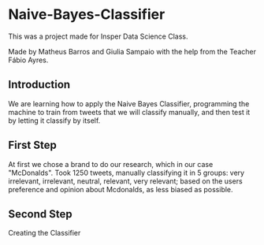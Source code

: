 # Naive-Bayes-Classifier
This was a project made for Insper Data Science Class.

Made by Matheus Barros and Giulia Sampaio with the help from the Teacher Fábio Ayres.

## Introduction
We are learning how to apply the Naive Bayes Classifier, programming the machine to train from tweets that we will classify manually, and then test it by letting it classify by itself.

## First Step
At first we chose a brand to do our research, which in our case "McDonalds".
Took 1250 tweets, manually classifying it in 5 groups: very irrelevant, irrelevant, neutral, relevant, very relevant; based on the users preference and opinion about Mcdonalds, as less biased as possible.

## Second Step
Creating the Classifier




